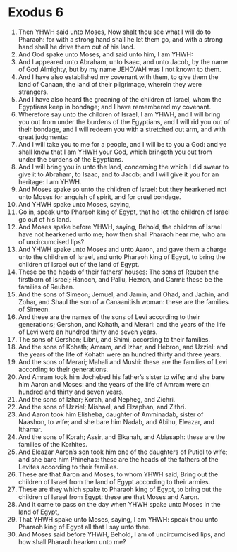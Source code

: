 ﻿# Exodus 6
1. Then YHWH said unto Moses, Now shalt thou see what I will do to Pharaoh: for with a strong hand shall he let them go, and with a strong hand shall he drive them out of his land. 
2. And God spake unto Moses, and said unto him, I am YHWH: 
3. And I appeared unto Abraham, unto Isaac, and unto Jacob, by the name of God Almighty, but by my name JEHOVAH was I not known to them. 
4. And I have also established my covenant with them, to give them the land of Canaan, the land of their pilgrimage, wherein they were strangers. 
5. And I have also heard the groaning of the children of Israel, whom the Egyptians keep in bondage; and I have remembered my covenant. 
6. Wherefore say unto the children of Israel, I am YHWH, and I will bring you out from under the burdens of the Egyptians, and I will rid you out of their bondage, and I will redeem you with a stretched out arm, and with great judgments: 
7. And I will take you to me for a people, and I will be to you a God: and ye shall know that I am YHWH your God, which bringeth you out from under the burdens of the Egyptians. 
8. And I will bring you in unto the land, concerning the which I did swear to give it to Abraham, to Isaac, and to Jacob; and I will give it you for an heritage: I am YHWH. 
9.  And Moses spake so unto the children of Israel: but they hearkened not unto Moses for anguish of spirit, and for cruel bondage. 
10. And YHWH spake unto Moses, saying, 
11. Go in, speak unto Pharaoh king of Egypt, that he let the children of Israel go out of his land. 
12. And Moses spake before YHWH, saying, Behold, the children of Israel have not hearkened unto me; how then shall Pharaoh hear me, who am of uncircumcised lips? 
13. And YHWH spake unto Moses and unto Aaron, and gave them a charge unto the children of Israel, and unto Pharaoh king of Egypt, to bring the children of Israel out of the land of Egypt. 
14.  These be the heads of their fathers’ houses: The sons of Reuben the firstborn of Israel; Hanoch, and Pallu, Hezron, and Carmi: these be the families of Reuben. 
15. And the sons of Simeon; Jemuel, and Jamin, and Ohad, and Jachin, and Zohar, and Shaul the son of a Canaanitish woman: these are the families of Simeon. 
16.  And these are the names of the sons of Levi according to their generations; Gershon, and Kohath, and Merari: and the years of the life of Levi were an hundred thirty and seven years. 
17. The sons of Gershon; Libni, and Shimi, according to their families. 
18. And the sons of Kohath; Amram, and Izhar, and Hebron, and Uzziel: and the years of the life of Kohath were an hundred thirty and three years. 
19. And the sons of Merari; Mahali and Mushi: these are the families of Levi according to their generations. 
20. And Amram took him Jochebed his father’s sister to wife; and she bare him Aaron and Moses: and the years of the life of Amram were an hundred and thirty and seven years. 
21.  And the sons of Izhar; Korah, and Nepheg, and Zichri. 
22. And the sons of Uzziel; Mishael, and Elzaphan, and Zithri. 
23. And Aaron took him Elisheba, daughter of Amminadab, sister of Naashon, to wife; and she bare him Nadab, and Abihu, Eleazar, and Ithamar. 
24. And the sons of Korah; Assir, and Elkanah, and Abiasaph: these are the families of the Korhites. 
25. And Eleazar Aaron’s son took him one of the daughters of Putiel to wife; and she bare him Phinehas: these are the heads of the fathers of the Levites according to their families. 
26. These are that Aaron and Moses, to whom YHWH said, Bring out the children of Israel from the land of Egypt according to their armies. 
27. These are they which spake to Pharaoh king of Egypt, to bring out the children of Israel from Egypt: these are that Moses and Aaron. 
28.  And it came to pass on the day when YHWH spake unto Moses in the land of Egypt, 
29. That YHWH spake unto Moses, saying, I am YHWH: speak thou unto Pharaoh king of Egypt all that I say unto thee. 
30. And Moses said before YHWH, Behold, I am of uncircumcised lips, and how shall Pharaoh hearken unto me? 

